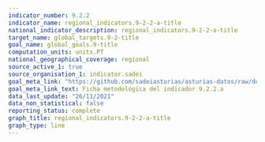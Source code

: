 ```yaml
---
indicator_number: 9.2.2
indicator_name: regional_indicators.9-2-2-a-title
national_indicator_description: regional_indicators.9-2-2-a-title
target_name: global_targets.9-2-title
goal_name: global_goals.9-title
computation_units: units.PT
national_geographical_coverage: regional
source_active_1: true
source_organisation_1: indicator.sadei
goal_meta_link: "https://github.com/sadeiasturias/asturias-datos/raw/develop/descargas/metodologia/9.2.2.a.pdf"
goal_meta_link_text: Ficha metodológica del indicador 9.2.2.a
data_last_update: "26/11/2021"
data_non_statistical: false
reporting_status: complete
graph_title: regional_indicators.9-2-2-a-title
graph_type: line
---
```

